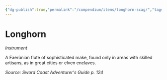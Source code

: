 ```yaml
---
{"dg-publish":true,"permalink":"/compendium/items/longhorn-scag/","tags":["compendium/src/5e/scag","item/gear/instrument"]}
---
```


# Longhorn
*Instrument*  


A Faerûnian flute of sophisticated make, found only in areas with skilled artisans, as in great cities or elven enclaves.

*Source: Sword Coast Adventurer's Guide p. 124*